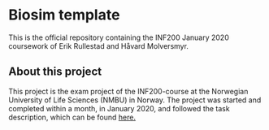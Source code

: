 Biosim template
===============

This is the official repository containing the INF200 January 2020 coursework
of Erik Rullestad and Håvard Molversmyr.


About this project
------------------
This project is the exam project of the INF200-course at the Norwegian 
University of Life Sciences (NMBU) in Norway. The project was started and 
completed within a month, in January 2020, and followed the task description, 
which can be found [here.](https://github.com/yngvem/INF200-2019/blob/master/INF200_H19_BioSim.pdf)
